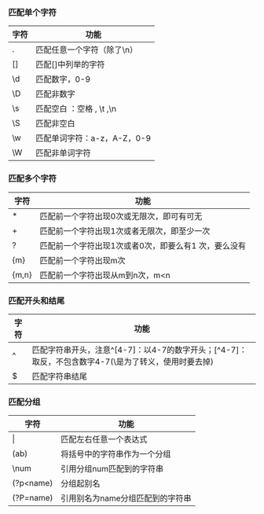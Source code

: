 ### 匹配单个字符

| 字符 | 功能                        |
| :--- | --------------------------- |
| .    | 匹配任意一个字符（除了\n）  |
| []   | 匹配[]中列举的字符          |
| \d   | 匹配数字，0-9               |
| \D   | 匹配非数字                  |
| \s   | 匹配空白 ：空格 , \t ,\n    |
| \S   | 匹配非空白                  |
| \w   | 匹配单词字符：a-z，A-Z，0-9 |
| \W   | 匹配非单词字符              |

### 匹配多个字符

| 字符  | 功能                                                 |
| ----- | ---------------------------------------------------- |
| *     | 匹配前一个字符出现0次或无限次，即可有可无            |
| +     | 匹配前一个字符出现1次或者无限次，即至少一次          |
| ?     | 匹配前一个字符出现1次或者0次，即要么有1 次，要么没有 |
| {m}   | 匹配前一个字符出现m次                                |
| {m,n} | 匹配前一个字符出现从m到n次，m<n                      |

### 匹配开头和结尾

| 字符 | 功能                                                         |
| ---- | ------------------------------------------------------------ |
| ^    | 匹配字符串开头，注意^[4-7]：以4-7的数字开头；[\^4-7]：取反，不包含数字4-7(\是为了转义，使用时要去掉) |
| $    | 匹配字符串结尾                                               |

### 匹配分组

| 字符      | 功能                             |
| --------- | -------------------------------- |
| \|        | 匹配左右任意一个表达式           |
| (ab)      | 将括号中的字符串作为一个分组     |
| \num      | 引用分组num匹配到的字符串        |
| (?p<name) | 分组起别名                       |
| (?P=name) | 引用别名为name分组匹配到的字符串 |

### 

